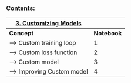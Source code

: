 ### Contents:

| <u>**3. Customizing Models**</u>  ||
|---------|----------|
| **Concept** | **Notebook** |
|--> Custom training loop |1|
|--> Custom loss function |2|
|--> Custom model         |3|
|--> Improving Custom model         |4|
